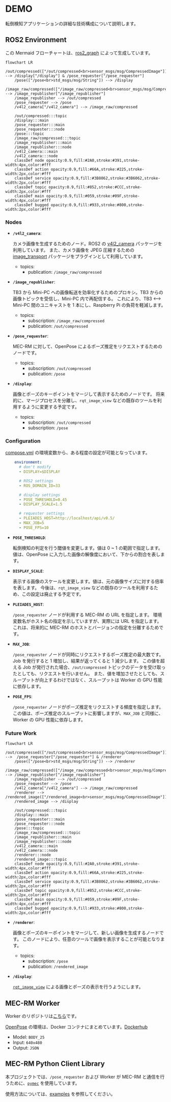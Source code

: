 # DEMO

転倒検知アプリケーションの詳細な技術構成について説明します。

## ROS2 Environment

この Mermaid フローチャートは、[ros2_graph](https://github.com/kiwicampus/ros2_graph) によって生成しています。

```mermaid
flowchart LR
    /out/compressed(["/out/compressed<br>sensor_msgs/msg/CompressedImage"]) --> /display["/display"] & /pose_requester["/pose_requester"]
    /pose(["/pose<br>std_msgs/msg/String"]) --> /display
    /image_raw/compressed(["/image_raw/compressed<br>sensor_msgs/msg/CompressedImage"]) --> /image_republisher["/image_republisher"]
    /image_republisher --> /out/compressed
    /pose_requester --> /pose
    /v4l2_camera["/v4l2_camera"] --> /image_raw/compressed

    /out/compressed:::topic
    /display:::main
    /pose_requester:::main
    /pose_requester:::node
    /pose:::topic
    /image_raw/compressed:::topic
    /image_republisher:::main
    /image_republisher:::node
    /v4l2_camera:::main
    /v4l2_camera:::node
    classDef node opacity:0.9,fill:#2A0,stroke:#391,stroke-width:4px,color:#fff
    classDef action opacity:0.9,fill:#66A,stroke:#225,stroke-width:2px,color:#fff
    classDef service opacity:0.9,fill:#3B8062,stroke:#3B6062,stroke-width:2px,color:#fff
    classDef topic opacity:0.9,fill:#852,stroke:#CCC,stroke-width:2px,color:#fff
    classDef main opacity:0.9,fill:#059,stroke:#09F,stroke-width:4px,color:#fff
    classDef bugged opacity:0.9,fill:#933,stroke:#800,stroke-width:2px,color:#fff
```

### Nodes

- **`/v4l2_camera`**:

  カメラ画像を生成するためのノード。ROS2 の [v4l2_camera](https://index.ros.org/p/v4l2_camera/) パッケージを利用しています。
  また、カメラ画像を JPEG 圧縮するための [image_transport](https://wiki.ros.org/image_transport) パッケージをプラグインとして利用しています。

  - topics:
    - publication: `/image_raw/compressed`

- **`/image_republisher`**:

  TB3 から Mini-PC への画像転送を効率化するためのプロキシ。TB3 からの画像トピックを受信し、Mini-PC 内で再配信する。
  これにより、TB3 <--> Mini-PC 間のユニキャストを 1 本にし、Raspberry Pi の負荷を軽減します。

  - topics:
    - subscription: `/image_raw/compressed`
    - publication: `/out/compressed`

- **`/pose_requester`**:

  MEC-RM に対して、OpenPose によるポーズ推定をリクエストするためのノードです。

  - topics:
    - subscription: `/out/compressed`
    - publication: `/pose`

- **`/display`**:
  
  画像とポーズのキーポイントをマージして表示するためのノードです。
  将来的に、マージプロセスを分離し、`rqt_image_view` などの既存のツールを利用するように変更する予定です。

  - topics:
    - subscription: `/out/compressed`
    - subscription: `/pose`

### Configuration

[compose.yml](../compose.yml) の環境変数から、ある程度の設定が可能となっています。

```yml
    environment:
      # don't modify
      - DISPLAY=$DISPLAY

      # ROS2 settings
      - ROS_DOMAIN_ID=33

      # display settings
      - POSE_THRESHOLD=0.45
      - DISPLAY_SCALE=1.5

      # requester settings
      - PLEIADES_HOST=http://localhost/api/v0.5/
      - MAX_JOB=5
      - POSE_FPS=10
```

- **`POSE_THRESHOLD`**:

  転倒検知の判定を行う閾値を変更します。値は 0 ~ 1 の範囲で指定します。
  値は、OpenPose に入力した画像の解像度において、下からの割合を表します。

- **`DISPLAY_SCALE`**:

  表示する画像のスケールを変更します。値は、元の画像サイズに対する倍率を表します。
  今後は、`rqt_image_view` などの既存のツールを利用するため、この設定は廃止する予定です。

- **`PLEIADES_HOST`**:

  `/pose_requester` ノードが利用する MEC-RM の URL を指定します。
  環境変数名がホスト名の指定を示していますが、実際には URL を指定します。
  これは、将来的に MEC-RM のホストとバージョンの指定を分離するためです。

- **`MAX_JOB`**:

  `/pose_requester` ノードが同時にリクエストするポーズ推定の最大数です。
  Job を発行すると 1 増加し、結果が返ってくると 1 減少します。
  この値を超える Job が発行された場合、`/out/compressed` トピックのデータを受け取ったとしても、リクエストを行いません。
  また、値を増加させたとしても、スループットが向上するわけではなく、スループットは Worker の GPU 性能に依存します。

- **`POSE_FPS`**:

  `/pose_requester` ノードがポーズ推定をリクエストする頻度を指定します。
  この値は、ポーズ推定のスループットに影響しますが、`MAX_JOB` と同様に、Worker の GPU 性能に依存します。

### Future Work

```mermaid
flowchart LR
    /out/compressed(["/out/compressed<br>sensor_msgs/msg/CompressedImage"]) -->  /pose_requester["/pose_requester"] & /renderer
    /pose(["/pose<br>std_msgs/msg/String"]) --> /renderer
    /image_raw/compressed(["/image_raw/compressed<br>sensor_msgs/msg/CompressedImage"]) --> /image_republisher["/image_republisher"]
    /image_republisher --> /out/compressed
    /pose_requester --> /pose
    /v4l2_camera["/v4l2_camera"] --> /image_raw/compressed
    /renderer --> /rendered_image(["/rendered_image<br>sensor_msgs/msg/CompressedImage"])
    /rendered_image --> /display

    /out/compressed:::topic
    /display:::main
    /pose_requester:::main
    /pose_requester:::node
    /pose:::topic
    /image_raw/compressed:::topic
    /image_republisher:::main
    /image_republisher:::node
    /v4l2_camera:::main
    /v4l2_camera:::node
    /renderer:::node
    /rendered_image:::topic
    classDef node opacity:0.9,fill:#2A0,stroke:#391,stroke-width:4px,color:#fff
    classDef action opacity:0.9,fill:#66A,stroke:#225,stroke-width:2px,color:#fff
    classDef service opacity:0.9,fill:#3B8062,stroke:#3B6062,stroke-width:2px,color:#fff
    classDef topic opacity:0.9,fill:#852,stroke:#CCC,stroke-width:2px,color:#fff
    classDef main opacity:0.9,fill:#059,stroke:#09F,stroke-width:4px,color:#fff
    classDef bugged opacity:0.9,fill:#933,stroke:#800,stroke-width:2px,color:#fff
```

- **`/renderer`**:

  画像とポーズのキーポイントをマージして、新しい画像を生成するノードです。
  このノードにより、任意のツールで画像を表示することが可能となります。

  - topics:
    - subscription: `/pose`
    - publication: `/rendered_image`

- **`/display`**:

  [`rqt_image_view`](https://wiki.ros.org/rqt_image_view) による画像とポーズの表示を行うようにします。

## MEC-RM Worker

Worker のリポジトリは[こちら](https://github.com/CREST-applications/pose-server)です。

[OpenPose](https://github.com/CMU-Perceptual-Computing-Lab/openpose) の環境は、Docker コンテナにまとめています。[Dockerhub](https://hub.docker.com/repository/docker/jme06/openpose/general)

- Model: `BODY_25`
- Input: `640x480`
- Output: `JSON`

## MEC-RM Python Client Library

本プロジェクトでは、`/pose_requester` および Worker が MEC-RM と通信を行うために、[`pymec`](https://github.com/CREST-applications/pymec) を使用しています。

使用方法については、[examples](https://github.com/CREST-applications/pymec/tree/dev/examples) を参照してください。
